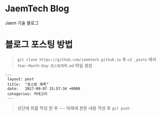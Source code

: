 # JaemTech Blog

Jaem 기술 블로그

# 블로그 포스팅 방법

> ```git clone https://github.com/jaemtech.github.io``` 후 `cd _posts` 에서 `Year-Month-Day-포스팅제목.md` 파일 생성
 
    ---
     layout: post
     title:  "포스팅 제목"
     date:   2017-09-07 15:57:34 +0900
     categories: 카테고리
     ---
     
> 상단에 위를 작성 한 후 --- 아래에 본문 내용 작성 후 `git push`
             
             
